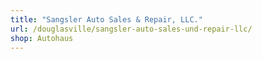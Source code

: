 ```yaml
---
title: "Sangsler Auto Sales & Repair, LLC."
url: /douglasville/sangsler-auto-sales-und-repair-llc/
shop: Autohaus
---
```

